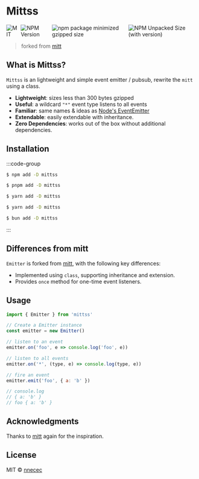 # Mittss

<div style="display: flex; gap: 8px; margin-top: 16px">
  <img src="https://img.shields.io/npm/l/mittss" alt="MIT" />
  <img src="https://img.shields.io/npm/v/mittss" alt="NPM Version" />
  <img src="https://img.shields.io/bundlejs/size/mittss" alt="npm package minimized gzipped size" />
  <img src="https://img.shields.io/npm/unpacked-size/mittss/latest" alt="NPM Unpacked Size (with version)" />
</div>

> forked from [mitt](https://github.com/developit/mitt)

## What is Mittss?

`Mittss` is an lightweight and simple event emitter / pubsub, rewrite the `mitt`
using a class.

- **Lightweight**: sizes less than 300 bytes gzipped
- **Useful**: a wildcard `"*"` event type listens to all events
- **Familiar**: same names & ideas as
  [Node's EventEmitter](https://nodejs.org/docs/latest/api/events.html#class-eventemitter)
- **Extendable**: easily extendable with inheritance.
- **Zero Dependencies**: works out of the box without additional dependencies.

## Installation

:::code-group

```sh [npm]
$ npm add -D mittss
```

```sh [pnpm]
$ pnpm add -D mittss
```

```sh [yarn]
$ yarn add -D mittss
```

```sh [yarn (pnp)]
$ yarn add -D mittss
```

```sh [bun]
$ bun add -D mittss
```

:::

## Differences from mitt

`Emitter` is forked from [mitt](https://github.com/developit/mitt), with the
following key differences:

- Implemented using `class`, supporting inheritance and extension.
- Provides `once` method for one-time event listeners.

## Usage

```javascript
import { Emitter } from 'mittss'

// Create a Emitter instance
const emitter = new Emitter()

// listen to an event
emitter.on('foo', e => console.log('foo', e))

// listen to all events
emitter.on('*', (type, e) => console.log(type, e))

// fire an event
emitter.emit('foo', { a: 'b' })

// console.log
// { a: 'b' }
// foo { a: 'b' }
```

## Acknowledgments

Thanks to [mitt](https://github.com/developit/mitt) again for the inspiration.

## License

MIT © [nnecec](https://github.com/nnecec)
